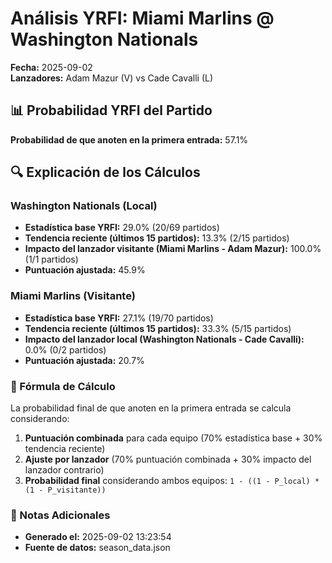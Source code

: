 # Análisis YRFI: Miami Marlins @ Washington Nationals

**Fecha:** 2025-09-02  
**Lanzadores:** Adam Mazur (V) vs Cade Cavalli (L)

## 📊 Probabilidad YRFI del Partido

**Probabilidad de que anoten en la primera entrada:** 57.1%

## 🔍 Explicación de los Cálculos

### Washington Nationals (Local)
- **Estadística base YRFI:** 29.0% (20/69 partidos)
- **Tendencia reciente (últimos 15 partidos):** 13.3% (2/15 partidos)
- **Impacto del lanzador visitante (Miami Marlins - Adam Mazur):** 100.0% (1/1 partidos)
- **Puntuación ajustada:** 45.9%

### Miami Marlins (Visitante)
- **Estadística base YRFI:** 27.1% (19/70 partidos)
- **Tendencia reciente (últimos 15 partidos):** 33.3% (5/15 partidos)
- **Impacto del lanzador local (Washington Nationals - Cade Cavalli):** 0.0% (0/2 partidos)
- **Puntuación ajustada:** 20.7%

### 📝 Fórmula de Cálculo

La probabilidad final de que anoten en la primera entrada se calcula considerando:
1. **Puntuación combinada** para cada equipo (70% estadística base + 30% tendencia reciente)
2. **Ajuste por lanzador** (70% puntuación combinada + 30% impacto del lanzador contrario)
3. **Probabilidad final** considerando ambos equipos: `1 - ((1 - P_local) * (1 - P_visitante))`

### 📌 Notas Adicionales

- **Generado el:** 2025-09-02 13:23:54
- **Fuente de datos:** season_data.json
